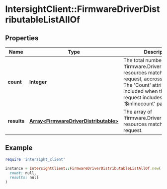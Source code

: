 # IntersightClient::FirmwareDriverDistributableListAllOf

## Properties

| Name | Type | Description | Notes |
| ---- | ---- | ----------- | ----- |
| **count** | **Integer** | The total number of &#39;firmware.DriverDistributable&#39; resources matching the request, accross all pages. The &#39;Count&#39; attribute is included when the HTTP GET request includes the &#39;$inlinecount&#39; parameter. | [optional] |
| **results** | [**Array&lt;FirmwareDriverDistributable&gt;**](FirmwareDriverDistributable.md) | The array of &#39;firmware.DriverDistributable&#39; resources matching the request. | [optional] |

## Example

```ruby
require 'intersight_client'

instance = IntersightClient::FirmwareDriverDistributableListAllOf.new(
  count: null,
  results: null
)
```

